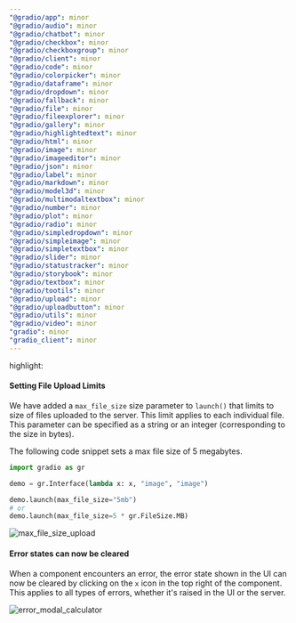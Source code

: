 ```yaml
---
"@gradio/app": minor
"@gradio/audio": minor
"@gradio/chatbot": minor
"@gradio/checkbox": minor
"@gradio/checkboxgroup": minor
"@gradio/client": minor
"@gradio/code": minor
"@gradio/colorpicker": minor
"@gradio/dataframe": minor
"@gradio/dropdown": minor
"@gradio/fallback": minor
"@gradio/file": minor
"@gradio/fileexplorer": minor
"@gradio/gallery": minor
"@gradio/highlightedtext": minor
"@gradio/html": minor
"@gradio/image": minor
"@gradio/imageeditor": minor
"@gradio/json": minor
"@gradio/label": minor
"@gradio/markdown": minor
"@gradio/model3d": minor
"@gradio/multimodaltextbox": minor
"@gradio/number": minor
"@gradio/plot": minor
"@gradio/radio": minor
"@gradio/simpledropdown": minor
"@gradio/simpleimage": minor
"@gradio/simpletextbox": minor
"@gradio/slider": minor
"@gradio/statustracker": minor
"@gradio/storybook": minor
"@gradio/textbox": minor
"@gradio/tootils": minor
"@gradio/upload": minor
"@gradio/uploadbutton": minor
"@gradio/utils": minor
"@gradio/video": minor
"gradio": minor
"gradio_client": minor
---
```


highlight:

#### Setting File Upload Limits

We have added a `max_file_size` size parameter to `launch()` that limits to size of files uploaded to the server. This limit applies to each individual file. This parameter can be specified as a string or an integer (corresponding to the size in bytes).

The following code snippet sets a max file size of 5 megabytes.

```python
import gradio as gr

demo = gr.Interface(lambda x: x, "image", "image")

demo.launch(max_file_size="5mb")
# or
demo.launch(max_file_size=5 * gr.FileSize.MB)
```

![max_file_size_upload](https://github.com/gradio-app/gradio/assets/41651716/7547330c-a082-4901-a291-3f150a197e45)


#### Error states can now be cleared

When a component encounters an error, the error state shown in the UI can now be cleared by clicking on the `x` icon in the top right of the component. This applies to all types of errors, whether it's raised in the UI or the server.

![error_modal_calculator](https://github.com/gradio-app/gradio/assets/41651716/16cb071c-accd-45a6-9c18-0dea27d4bd98)